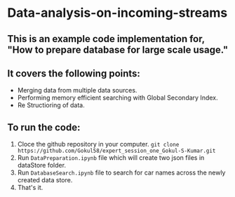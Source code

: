 # Data-analysis-on-incoming-streams

## This is an example code implementation for, "How to prepare database for large scale usage."
## It covers the following points:
* Merging data from multiple data sources.
* Performing memory efficient searching with Global Secondary Index.
* Re Structioring of data.

## To run the code:
1. Cloce the github repository in your computer. ```git clone https://github.com/Gokul58/expert_session_one_Gokul-S-Kumar.git```
2. Run ```DataPreparation.ipynb``` file which will create two json files in dataStore folder.
3. Run ```DatabaseSearch.ipynb``` file to search for car names across the newly created data store.
4. That's it.
